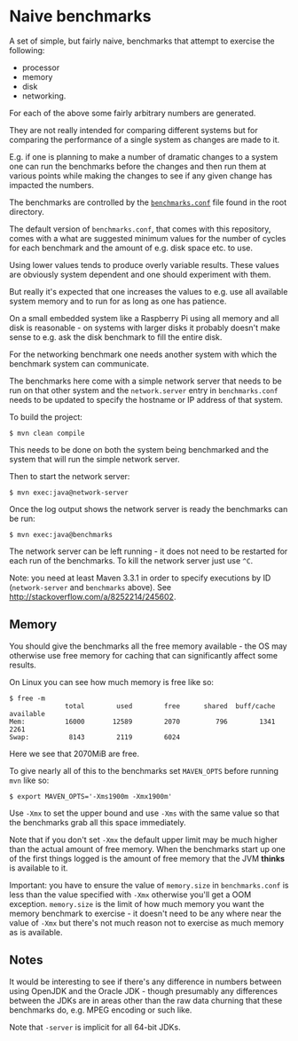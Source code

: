 Naive benchmarks
================

A set of simple, but fairly naive, benchmarks that attempt to exercise the following:

* processor
* memory
* disk
* networking.

For each of the above some fairly arbitrary numbers are generated.

They are not really intended for comparing different systems but for comparing the performance of a single system as changes are made to it.

E.g. if one is planning to make a number of dramatic changes to a system one can run the benchmarks before the changes and then run them at various points while making the changes to see if any given change has impacted the numbers.

The benchmarks are controlled by the [`benchmarks.conf`](benchmarks.conf) file found in the root directory.

The default version of `benchmarks.conf`, that comes with this repository, comes with a what are suggested minimum values for the number of cycles for each benchmark and the amount of e.g. disk space etc. to use.

Using lower values tends to produce overly variable results. These values are obviously system dependent and one should experiment with them.

But really it's expected that one increases the values to e.g. use all available system memory and to run for as long as one has patience.

On a small embedded system like a Raspberry Pi using all memory and all disk is reasonable - on systems with larger disks it probably doesn't make sense to e.g. ask the disk benchmark to fill the entire disk.

For the networking benchmark one needs another system with which the benchmark system can communicate.

The benchmarks here come with a simple network server that needs to be run on that other system and the `network.server` entry in `benchmarks.conf` needs to be updated to specify the hostname or IP address of that system.

To build the project:

    $ mvn clean compile

This needs to be done on both the system being benchmarked and the system that will run the simple network server.

Then to start the network server:

    $ mvn exec:java@network-server

Once the log output shows the network server is ready the benchmarks can be run:

    $ mvn exec:java@benchmarks

The network server can be left running - it does not need to be restarted for each run of the benchmarks. To kill the network server just use `^C`.

Note: you need at least Maven 3.3.1 in order to specify executions by ID (`network-server` and `benchmarks` above). See <http://stackoverflow.com/a/8252214/245602>.

Memory
------

You should give the benchmarks all the free memory available - the OS may otherwise use free memory for caching that can significantly affect some results.

On Linux you can see how much memory is free like so:

    $ free -m
                  total        used        free      shared  buff/cache   available
    Mem:          16000       12589        2070         796        1341        2261
    Swap:          8143        2119        6024

Here we see that 2070MiB are free.

To give nearly all of this to the benchmarks set `MAVEN_OPTS` before running `mvn` like so:

    $ export MAVEN_OPTS='-Xms1900m -Xmx1900m'

Use `-Xmx` to set the upper bound and use `-Xms` with the same value so that the benchmarks grab all this space immediately.

Note that if you don't set `-Xmx` the default upper limit may be much higher than the actual amount of free memory. When the benchmarks start up one of the first things logged is the amount of free memory that the JVM **thinks** is available to it.

Important: you have to ensure the value of `memory.size` in `benchmarks.conf` is less than the value specified with `-Xmx` otherwise you'll get a OOM exception. `memory.size` is the limit of how much memory you want the memory benchmark to exercise - it doesn't need to be any where near the value of `-Xmx` but there's not much reason not to exercise as much memory as is available.

Notes
-----

It would be interesting to see if there's any difference in numbers between using OpenJDK and the Oracle JDK - though presumably any differences between the JDKs are in areas other than the raw data churning that these benchmarks do, e.g. MPEG encoding or such like.

Note that `-server` is implicit for all 64-bit JDKs.
